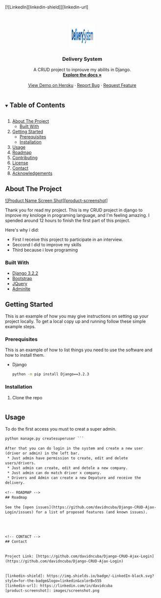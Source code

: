 [![LinkedIn][linkedin-shield]][linkedin-url]



<!-- PROJECT LOGO -->
<br />
<p align="center">
  <a href="https://github.com/davidncuba/Django-CRUD-Ajax-Login">
    <img src="images/logo.png" alt="Logo" width="80" height="80">
  </a>

  <h3 align="center">Delivery System</h3>

  <p align="center">
    A CRUD project to inprouve my abilits in Django.
    <br />
    <a href="https://github.com/davidncuba/Django-CRUD-Ajax-Login"><strong>Explore the docs »</strong></a>
    <br />
    <br />
    <a href="https://github.com/davidncuba/Django-CRUD-Ajax-Login">View Demo on Heroku</a>
    ·
    <a href="https://github.com/davidncuba/Django-CRUD-Ajax-Login/issues">Report Bug</a>
    ·
    <a href="https://github.com/davidncuba/Django-CRUD-Ajax-Login/issues">Request Feature</a>
  </p>
</p>



<!-- TABLE OF CONTENTS -->
<details open="open">
  <summary><h2 style="display: inline-block">Table of Contents</h2></summary>
  <ol>
    <li>
      <a href="#about-the-project">About The Project</a>
      <ul>
        <li><a href="#built-with">Built With</a></li>
      </ul>
    </li>
    <li>
      <a href="#getting-started">Getting Started</a>
      <ul>
        <li><a href="#prerequisites">Prerequisites</a></li>
        <li><a href="#installation">Installation</a></li>
      </ul>
    </li>
    <li><a href="#usage">Usage</a></li>
    <li><a href="#roadmap">Roadmap</a></li>
    <li><a href="#contributing">Contributing</a></li>
    <li><a href="#license">License</a></li>
    <li><a href="#contact">Contact</a></li>
    <li><a href="#acknowledgements">Acknowledgements</a></li>
  </ol>
</details>



<!-- ABOUT THE PROJECT -->
## About The Project

[![Product Name Screen Shot][product-screenshot]](https://example.com)

Thank you for read my project. This is my CRUD project in django to improve my knologe in programing language, and I'm feeling amazing. I spended around 12 hours to finish the first part of this project.

Here's why i did:
* First I receive this project to participate in an interview.
* Seccond I did to improve my skills
* Third because i love programing 

### Built With

* [Django 3.2.2](https://www.djangoproject.com/)
* [Bootstrap](https://getbootstrap.com/)
* [JQuery](https://jquery.com/)
* [Adminlte](https://adminlte.io/)



<!-- GETTING STARTED -->
## Getting Started

This is an example of how you may give instructions on setting up your project locally. To get a local copy up and running follow these simple example steps.

### Prerequisites

This is an example of how to list things you need to use the software and how to install them.
* Django
  ```sh
  python -m pip install Django==3.2.3

  ```

### Installation

1. Clone the repo
   ```git clone https://github.com/davidncuba/Django-CRUD-Ajax-Login.git
   ```


<!-- USAGE EXAMPLES -->
## Usage

To do the first access you must to creat a super admin.
```
python manage.py createsuperuser ```

After that you can do login in the system and create a new user (driver or admin) in the left bar.
 * Just admin have permission to create, edit and delete users/drivers.
 * Just admin can create, edit and detele a new company.
 * Just admin can do match driver x company.
 * Drivers and Admin can create a new Depature and receive the delivery.

<!-- ROADMAP -->
## Roadmap

See the [open issues](https://github.com/davidncuba/Django-CRUD-Ajax-Login/issues) for a list of proposed features (and known issues).




<!-- CONTACT -->
## Contact


Project Link: [https://github.com/davidncuba/Django-CRUD-Ajax-Login](https://github.com/davidncuba/Django-CRUD-Ajax-Login)


[linkedin-shield]: https://img.shields.io/badge/-LinkedIn-black.svg?style=for-the-badge&logo=linkedin&colorB=555
[linkedin-url]: https://linkedin.com/in/davidcuba
[product-screenshot]: images/screenshot.png
